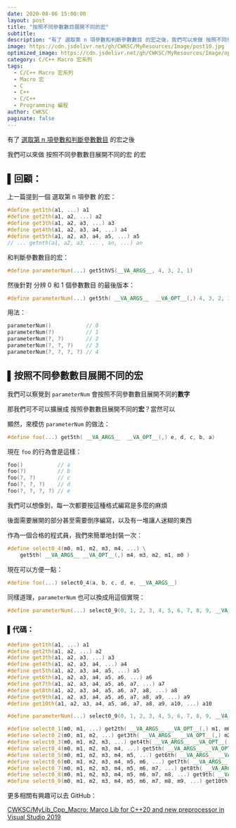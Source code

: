 ```yaml
---
date: 2020-08-06 15:00:00
layout: post
title: "按照不同參數數目展開不同的宏"
subtitle: 
description: "有了 選取第 n 項參數和判斷參數數目 的宏之後，我們可以來做 按照不同參數數目展開不同的宏 的宏，我們可以察覺到 parameterNum 會按照不同參數數目展開不同的數字，那我們可不可以擴展成 按照參數數目展開不同的宏？當然可以"
image: https://cdn.jsdelivr.net/gh/CWKSC/MyResources/Image/post10.jpg
optimized_image: https://cdn.jsdelivr.net/gh/CWKSC/MyResources/Image/optimized/post10_opt.jpg
category: C/C++ Macro 宏系列
tags:
  - C/C++ Macro 宏系列
  - Macro 宏
  - C
  - C++
  - C/C++
  - Programming 編程
author: CWKSC
paginate: false
---
```


有了 [選取第 n 項參數和判斷參數數目](https://cwksc.github.io/判斷參數數目/) 的宏之後

我們可以來做 按照不同參數數目展開不同的宏 的宏

## ▌回顧：

上一篇提到一個 選取第 n 項參數 的宏：

```c++
#define get1th(a1, ...) a1
#define get2th(a1, a2, ...) a2
#define get3th(a1, a2, a3, ...) a3
#define get4th(a1, a2, a3, a4, ...) a4
#define get5th(a1, a2, a3, a4, a5, ...) a5
// ... getnth(a1, a2, a3, ... , an, ...) an
```

和判斷參數數目的宏：

```c++
#define parameterNum(...) get5thVS(__VA_ARGS__, 4, 3, 2, 1)
```

然後針對 分辨 0 和 1 個參數數目 的最後版本：

```c++
#define parameterNum(...) get5th( __VA_ARGS__  __VA_OPT__(,) 4, 3, 2, 1, 0)
```

用法：

```c++
parameterNum()           // 0
parameterNum(?)          // 1
parameterNum(?, ?)       // 2
parameterNum(?, ?, ?)    // 3
parameterNum(?, ?, ?, ?) // 4
```

## ▌按照不同參數數目展開不同的宏

我們可以察覺到 `parameterNum` 會按照不同參數數目展開不同的**數字**

那我們可不可以擴展成 按照參數數目展開不同的**宏**？當然可以

顯然，來模仿 `parameterNum` 的做法：

```c++
#define foo(...) get5th( __VA_ARGS__  __VA_OPT__(,) e, d, c, b, a)
```

現在 `foo` 的行為會是這樣：

```c++
foo()           // a
foo(?)          // b
foo(?, ?)       // c
foo(?, ?, ?)    // d
foo(?, ?, ?, ?) // e
```

我們可以想像到，每一次都要按這種格式編寫是多麼的麻煩

後面需要展開的部分甚至需要倒序編寫，以及有一堆讓人迷糊的東西

作為一個合格的程式員，我們來簡單地封裝一次：

```c++
#define select0_4(m0, m1, m2, m3, m4, ...) \
	get5th( __VA_ARGS__ __VA_OPT__(,) m4, m3, m2, m1, m0 )
```

現在可以方便一點：

```c++
#define foo(...) select0_4(a, b, c, d, e, __VA_ARGS__)
```

同樣道理，`parameterNum` 也可以換成用這個實現：

```c++
#define parameterNum(...) select0_9(0, 1, 2, 3, 4, 5, 6, 7, 8, 9, __VA_ARGS__)
```

### ▌代碼：

```c++
#define get1th(a1, ...) a1
#define get2th(a1, a2, ...) a2
#define get3th(a1, a2, a3, ...) a3
#define get4th(a1, a2, a3, a4, ...) a4
#define get5th(a1, a2, a3, a4, a5, ...) a5
#define get6th(a1, a2, a3, a4, a5, a6, ...) a6
#define get7th(a1, a2, a3, a4, a5, a6, a7, ...) a7
#define get8th(a1, a2, a3, a4, a5, a6, a7, a8, ...) a8
#define get9th(a1, a2, a3, a4, a5, a6, a7, a8, a9, ...) a9
#define get10th(a1, a2, a3, a4, a5, a6, a7, a8, a9, a10, ...) a10

#define parameterNum(...) select0_9(0, 1, 2, 3, 4, 5, 6, 7, 8, 9, __VA_ARGS__)

#define select0_1(m0, m1, ...) get2th( __VA_ARGS__ __VA_OPT__(,) m1, m0 )
#define select0_2(m0, m1, m2, ...) get3th( __VA_ARGS__ __VA_OPT__(,) m2, m1, m0 )
#define select0_3(m0, m1, m2, m3, ...) get4th( __VA_ARGS__ __VA_OPT__(,) m3, m2, m1, m0 )
#define select0_4(m0, m1, m2, m3, m4, ...) get5th( __VA_ARGS__ __VA_OPT__(,) m4, m3, m2, m1, m0 )
#define select0_5(m0, m1, m2, m3, m4, m5, ...) get6th( __VA_ARGS__ __VA_OPT__(,) m5, m4, m3, m2, m1, m0 )
#define select0_6(m0, m1, m2, m3, m4, m5, m6, ...) get7th( __VA_ARGS__ __VA_OPT__(,) m6, m5, m4, m3, m2, m1, m0 )
#define select0_7(m0, m1, m2, m3, m4, m5, m6, m7, ...) get8th( __VA_ARGS__ __VA_OPT__(,) m7, m6, m5, m4, m3, m2, m1, m0 )
#define select0_8(m0, m1, m2, m3, m4, m5, m6, m7, m8, ...) get9th( __VA_ARGS__ __VA_OPT__(,) m8, m7, m6, m5, m4, m3, m2, m1, m0 )
#define select0_9(m0, m1, m2, m3, m4, m5, m6, m7, m8, m9, ...) get10th( __VA_ARGS__ __VA_OPT__(,) m9, m8, m7, m6, m5, m4, m3, m2, m1, m0 )
```

更多相關有興趣可以去 GitHub：

[CWKSC/MyLib_Cpp_Macro: Marco Lib for C++20 and new preprocessor in Visual Studio 2019](https://github.com/CWKSC/MyLib_Cpp_Macro)

